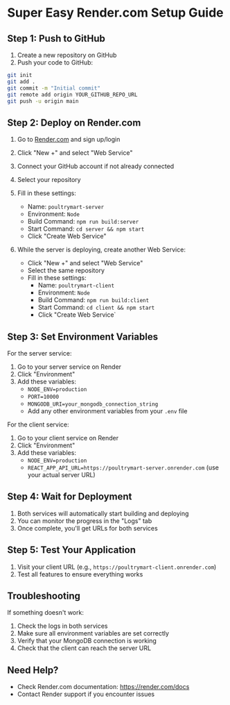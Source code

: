 # Super Easy Render.com Setup Guide

## Step 1: Push to GitHub

1. Create a new repository on GitHub
2. Push your code to GitHub:

```bash
git init
git add .
git commit -m "Initial commit"
git remote add origin YOUR_GITHUB_REPO_URL
git push -u origin main
```

## Step 2: Deploy on Render.com

1. Go to [Render.com](https://render.com) and sign up/login
2. Click "New +" and select "Web Service"
3. Connect your GitHub account if not already connected
4. Select your repository
5. Fill in these settings:

   - Name: `poultrymart-server`
   - Environment: `Node`
   - Build Command: `npm run build:server`
   - Start Command: `cd server && npm start`
   - Click "Create Web Service"

6. While the server is deploying, create another Web Service:
   - Click "New +" and select "Web Service"
   - Select the same repository
   - Fill in these settings:
     - Name: `poultrymart-client`
     - Environment: `Node`
     - Build Command: `npm run build:client`
     - Start Command: `cd client && npm start`
     - Click "Create Web Service`

## Step 3: Set Environment Variables

For the server service:

1. Go to your server service on Render
2. Click "Environment"
3. Add these variables:
   - `NODE_ENV=production`
   - `PORT=10000`
   - `MONGODB_URI=your_mongodb_connection_string`
   - Add any other environment variables from your `.env` file

For the client service:

1. Go to your client service on Render
2. Click "Environment"
3. Add these variables:
   - `NODE_ENV=production`
   - `REACT_APP_API_URL=https://poultrymart-server.onrender.com` (use your actual server URL)

## Step 4: Wait for Deployment

1. Both services will automatically start building and deploying
2. You can monitor the progress in the "Logs" tab
3. Once complete, you'll get URLs for both services

## Step 5: Test Your Application

1. Visit your client URL (e.g., `https://poultrymart-client.onrender.com`)
2. Test all features to ensure everything works

## Troubleshooting

If something doesn't work:

1. Check the logs in both services
2. Make sure all environment variables are set correctly
3. Verify that your MongoDB connection is working
4. Check that the client can reach the server URL

## Need Help?

- Check Render.com documentation: https://render.com/docs
- Contact Render support if you encounter issues
